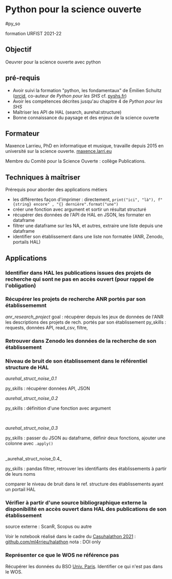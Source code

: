 # Python pour la science ouverte
#py_so

formation URFIST 2021-22 

## Objectif 

Oeuvrer pour la science ouverte avec python

## pré-requis

- Avoir suivi la formation "python, les fondamentaux" de Émilien Schultz ([orcid](http://orcid.org/0000-0002-6215-3606), co-auteur de _Python pour les SHS_ cf. [pyshs.fr](http://pyshs.fr/))
- Avoir les compétences décrites jusqu'au chapitre 4 de  _Python pour les SHS_
- Maîtriser les API de HAL (search, aurehal:structure)
- Bonne connaissance du paysage et des enjeux de la science ouverte


## Formateur

Maxence Larrieu, PhD en informatique et musique, travaille depuis 2015 en université sur la science ouverte. [maxence.larri.eu](https://maxence.larri.eu)

Membre du Comité pour la Science Ouverte : collège Publications.


## Techniques à maîtriser

Prérequis pour aborder des applications métiers

* les différentes façon d'imprimer : directement, `print("ici", "là"), f"{string} encore" , "{} dernière".format("une")`
* créer une fonction avec argument et sortir un résultat structuré
* récupérer des données de l'API de HAL en JSON, les formater en dataframe
* filtrer une dataframe sur les NA, et autres, extraire une liste depuis une dataframe
* identifier son établissement dans une liste non formatée (ANR, Zenodo, portails HAL)
 

## Applications


### Identifier dans HAL les publications issues des projets de recherche qui sont ne pas en accès ouvert (pour rappel de l'obligation)


### Récupérer les projets de recherche ANR portés par son établissememnt

_anr_research_project_
goal : récupérer depuis les jeux de données de l'ANR les descriptions des projets de rech. portés par son établissement
py_skills : requests, données API, read_csv, filtre, 


### Retrouver dans Zenodo les données de la recherche de son établissement



### Niveau de bruit de son établissement dans le référentiel structure de HAL

_aurehal_struct_noise_0.1_

py_skills : récupérer données API, JSON


_aurehal_struct_noise_0.2_

py_skills : définition d'une fonction avec argument

<br />

_aurehal_struct_noise_0.3_

py_skills : passer du JSON au dataframe, définir deux fonctions, ajouter une colonne avec `.apply()`

<br />
_aurehal_struct_noise_0.4_

py_skills : pandas filtrer, retrouver les identifiants des établissements à partir de leurs noms

comparer le niveau de bruit dans le ref. structure des établissements ayant un portail HAL


### Vérifier à partir d'une source bibliographique externe la disponibilité en accès ouvert dans HAL des publications de son établissement

source externe : ScanR, Scopus ou autre 

Voir le notebook réalisé dans le cadre du [Casuhalathon 2021](https://casuhal2021.sciencesconf.org/resource/page/id/8) :  [github.com/ml4rrieu/halathon](https://github.com/ml4rrieu/halathon)
nota : DOI only

### Représenter ce que le WOS ne référence pas

Récupérer les données du BSO [Univ. Paris](https://github.com/ml4rrieu/bso_univ_paris). Identifier ce qui n'est pas dans le WOS. 
